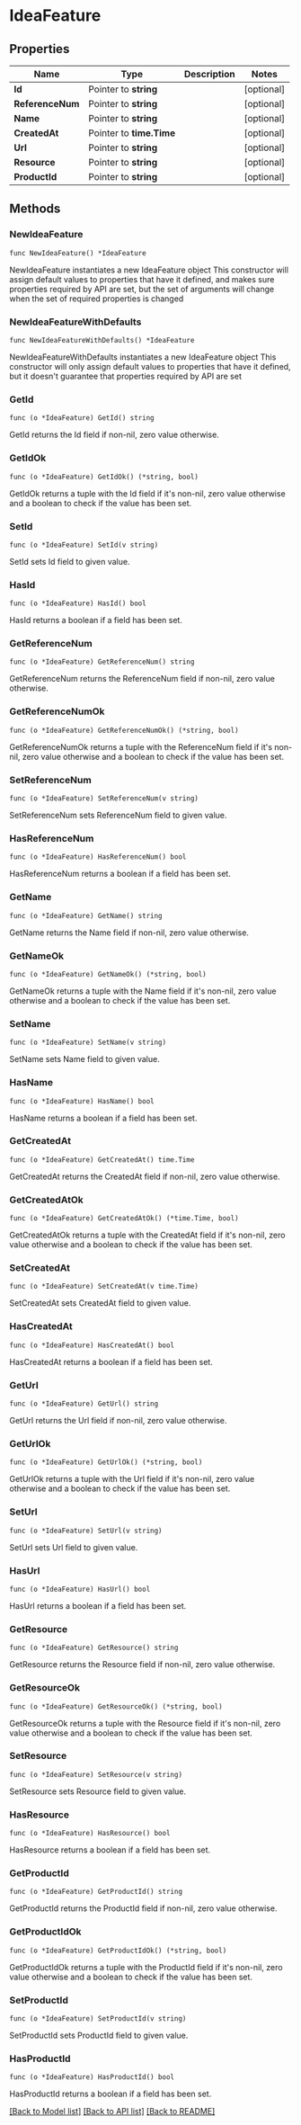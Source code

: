 # IdeaFeature

## Properties

Name | Type | Description | Notes
------------ | ------------- | ------------- | -------------
**Id** | Pointer to **string** |  | [optional] 
**ReferenceNum** | Pointer to **string** |  | [optional] 
**Name** | Pointer to **string** |  | [optional] 
**CreatedAt** | Pointer to **time.Time** |  | [optional] 
**Url** | Pointer to **string** |  | [optional] 
**Resource** | Pointer to **string** |  | [optional] 
**ProductId** | Pointer to **string** |  | [optional] 

## Methods

### NewIdeaFeature

`func NewIdeaFeature() *IdeaFeature`

NewIdeaFeature instantiates a new IdeaFeature object
This constructor will assign default values to properties that have it defined,
and makes sure properties required by API are set, but the set of arguments
will change when the set of required properties is changed

### NewIdeaFeatureWithDefaults

`func NewIdeaFeatureWithDefaults() *IdeaFeature`

NewIdeaFeatureWithDefaults instantiates a new IdeaFeature object
This constructor will only assign default values to properties that have it defined,
but it doesn't guarantee that properties required by API are set

### GetId

`func (o *IdeaFeature) GetId() string`

GetId returns the Id field if non-nil, zero value otherwise.

### GetIdOk

`func (o *IdeaFeature) GetIdOk() (*string, bool)`

GetIdOk returns a tuple with the Id field if it's non-nil, zero value otherwise
and a boolean to check if the value has been set.

### SetId

`func (o *IdeaFeature) SetId(v string)`

SetId sets Id field to given value.

### HasId

`func (o *IdeaFeature) HasId() bool`

HasId returns a boolean if a field has been set.

### GetReferenceNum

`func (o *IdeaFeature) GetReferenceNum() string`

GetReferenceNum returns the ReferenceNum field if non-nil, zero value otherwise.

### GetReferenceNumOk

`func (o *IdeaFeature) GetReferenceNumOk() (*string, bool)`

GetReferenceNumOk returns a tuple with the ReferenceNum field if it's non-nil, zero value otherwise
and a boolean to check if the value has been set.

### SetReferenceNum

`func (o *IdeaFeature) SetReferenceNum(v string)`

SetReferenceNum sets ReferenceNum field to given value.

### HasReferenceNum

`func (o *IdeaFeature) HasReferenceNum() bool`

HasReferenceNum returns a boolean if a field has been set.

### GetName

`func (o *IdeaFeature) GetName() string`

GetName returns the Name field if non-nil, zero value otherwise.

### GetNameOk

`func (o *IdeaFeature) GetNameOk() (*string, bool)`

GetNameOk returns a tuple with the Name field if it's non-nil, zero value otherwise
and a boolean to check if the value has been set.

### SetName

`func (o *IdeaFeature) SetName(v string)`

SetName sets Name field to given value.

### HasName

`func (o *IdeaFeature) HasName() bool`

HasName returns a boolean if a field has been set.

### GetCreatedAt

`func (o *IdeaFeature) GetCreatedAt() time.Time`

GetCreatedAt returns the CreatedAt field if non-nil, zero value otherwise.

### GetCreatedAtOk

`func (o *IdeaFeature) GetCreatedAtOk() (*time.Time, bool)`

GetCreatedAtOk returns a tuple with the CreatedAt field if it's non-nil, zero value otherwise
and a boolean to check if the value has been set.

### SetCreatedAt

`func (o *IdeaFeature) SetCreatedAt(v time.Time)`

SetCreatedAt sets CreatedAt field to given value.

### HasCreatedAt

`func (o *IdeaFeature) HasCreatedAt() bool`

HasCreatedAt returns a boolean if a field has been set.

### GetUrl

`func (o *IdeaFeature) GetUrl() string`

GetUrl returns the Url field if non-nil, zero value otherwise.

### GetUrlOk

`func (o *IdeaFeature) GetUrlOk() (*string, bool)`

GetUrlOk returns a tuple with the Url field if it's non-nil, zero value otherwise
and a boolean to check if the value has been set.

### SetUrl

`func (o *IdeaFeature) SetUrl(v string)`

SetUrl sets Url field to given value.

### HasUrl

`func (o *IdeaFeature) HasUrl() bool`

HasUrl returns a boolean if a field has been set.

### GetResource

`func (o *IdeaFeature) GetResource() string`

GetResource returns the Resource field if non-nil, zero value otherwise.

### GetResourceOk

`func (o *IdeaFeature) GetResourceOk() (*string, bool)`

GetResourceOk returns a tuple with the Resource field if it's non-nil, zero value otherwise
and a boolean to check if the value has been set.

### SetResource

`func (o *IdeaFeature) SetResource(v string)`

SetResource sets Resource field to given value.

### HasResource

`func (o *IdeaFeature) HasResource() bool`

HasResource returns a boolean if a field has been set.

### GetProductId

`func (o *IdeaFeature) GetProductId() string`

GetProductId returns the ProductId field if non-nil, zero value otherwise.

### GetProductIdOk

`func (o *IdeaFeature) GetProductIdOk() (*string, bool)`

GetProductIdOk returns a tuple with the ProductId field if it's non-nil, zero value otherwise
and a boolean to check if the value has been set.

### SetProductId

`func (o *IdeaFeature) SetProductId(v string)`

SetProductId sets ProductId field to given value.

### HasProductId

`func (o *IdeaFeature) HasProductId() bool`

HasProductId returns a boolean if a field has been set.


[[Back to Model list]](../README.md#documentation-for-models) [[Back to API list]](../README.md#documentation-for-api-endpoints) [[Back to README]](../README.md)


